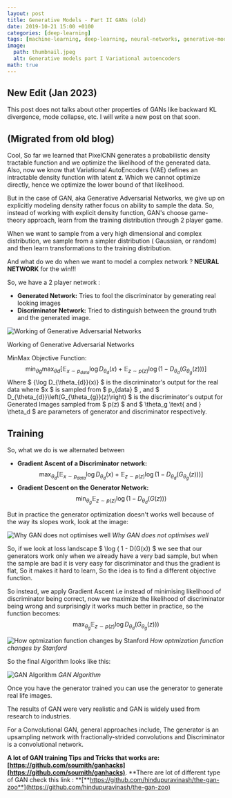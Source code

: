```yaml
---
layout: post
title: Generative Models - Part II GANs (old)
date: 2019-10-21 15:00 +0100
categories: [deep-learning]
tags: [machine-learning, deep-learning, neural-networks, generative-models, probabilistic-machine-learning, python, GAN]
image:
  path: thumbnail.jpeg
  alt: Generative models part I Variational autoencoders
math: true
---
```


## New Edit (Jan 2023)

This post does not talks about other properties of GANs like backward KL divergence, mode collapse, etc. I will write a new post on that soon.

## (Migrated from old blog)

Cool, So far we learned that PixelCNN generates a probabilistic density tractable function and we optimize the likelihood of the generated data.
Also, now we know that Variational AutoEncoders (VAE) defines an intractable density function with latent **z**. Which we cannot optimize directly, hence we optimize the lower bound of that likelihood.

But in the case of GAN, aka Generative Adversarial Networks, we give up on explicitly modeling density rather focus on ability to sample the data. So, instead of working with explicit density function, GAN's choose game-theory approach, learn from the training distribution through 2 player game.

When we want to sample from a very high dimensional and complex distribution, we sample from a simpler distribution ( Gaussian, or random) and then learn transformations to the training distribution.

And what do we do when we want to model a complex network ? **NEURAL NETWORK** for the win!!!

So, we have a 2 player network :

- **Generated Network:** Tries to fool the discriminator by generating real looking images
- **Discriminator Network:** Tried to distinguish between the ground truth and the generated image.

![Working of Generative Adversarial Networks](thumbnail.jpeg)

Working of Generative Adversarial Networks

MinMax Objective Function:
$$
\min_{\theta{g}} \max_{\theta{d}}\left[\mathbb{E}_{x \sim p_{data }} \log D_{\theta_{d}}(x)+\mathbb{E}_{z \sim p(z)} \log \left(1-D_{\theta_{d}}\left(G_{\theta_{g}}(z)\right)\right)\right]
$$
Where $ {\log D_{\theta_{d}}(x)} $ is the discriminator's output for the real data where $x $ is sampled from $ p_{data} $ , and $ D_{\theta_{d}}\left(G_{\theta_{g}}(z)\right) $ is the discriminator's output for Generated Images sampled from $ p(z) $ and $ \theta_g \text{ and } \theta_d $ are parameters of generator and discriminator respectively.

## Training

So, what we do is we alternated between

- **Gradient Ascent of a Discriminator network:**
    $$ \max_{\theta_d} \left[ \mathbb{E}_{x \sim p_{data}} \log D_{\theta_d} (x) + \mathbb{E}_{z \sim p(z)} \log \left(1-D_{\theta_d}\left(G_{\theta_g}(z)\right)\right) \right] $$
- **Gradient Descent on the Generator Network:**
    $$ \min_{\theta_g} \mathbb{E}_{z \sim p(z)} \log \left( 1 - D_{\theta_d} \left( G (z) \right) \right) $$

But in practice the generator optimization doesn't works well because of the way its slopes work, look at the image:

![Why GAN does not optimises well](GAN_2_2.png)
_Why GAN does not optimises well_

So, if we look at loss landscape $ \log ( 1 - D(G(x)) $ we see that our generators work only when we already have a very bad sample, but when the sample are bad it is very easy for discriminator and thus the gradient is flat, So it makes it hard to learn, So the idea is to find a different objective function.

So instead, we apply Gradient Ascent i.e instead of minimising likelihood of discriminator being correct, now we maximize the likelihood of discriminator being wrong and surprisingly it works much better in practice, so the function becomes: $$ \max_{\theta_g} \mathbb{E}_{z \sim p(z)} \log D_{\theta_d}\left( G_{\theta_g} \left( z) \right) \right) $$

![How optmization function changes by Stanford](GAN_2_3.png)
_How optmization function changes by Stanford_

So the final Algorithm looks like this:

![GAN Algorithm](GAN_2_4.png)
_GAN Algorithm_

Once you have the generator trained you can use the generator to generate real life images.

The results of GAN were very realistic and GAN is widely used from research to industries.

For a Convolutional GAN, general approaches include,
The generator is an upsampling network with fractionally-strided convolutions and Discriminator is a convolutional network.

**A lot of GAN training Tips and Tricks that works are: [https://github.com/soumith/ganhacks](https://github.com/soumith/ganhacks)**.
**There are lot of different type of GAN check this link :
**[**https://github.com/hindupuravinash/the-gan-zoo**](https://github.com/hindupuravinash/the-gan-zoo)
